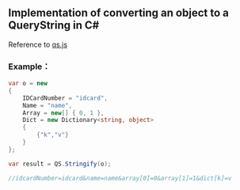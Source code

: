 ## Implementation of converting an object to a QueryString in C#

Reference to [qs.js](https://github.com/ljharb/qs)

### Example：

```C#
var o = new
{
    IDCardNumber = "idcard",
    Name = "name",
    Array = new[] { 0, 1 },
    Dict = new Dictionary<string, object>
    {
        {"k","v"}
    }
};

var result = QS.Stringify(o);

//idcardNumber=idcard&name=name&array[0]=0&array[1]=1&dict[k]=v
```
